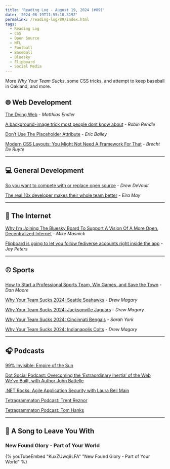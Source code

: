 ```yaml
---
title: 'Reading Log - August 19, 2024 (#89)'
date: '2024-08-19T11:55:10.319Z'
permalink: /reading-log/89/index.html
tags:
  - Reading Log
  - CSS
  - Open Source
  - NFL
  - Football
  - Baseball
  - Bluesky
  - Flipboard
  - Social Media
---
```


More *Why Your Team Sucks*, some CSS tricks, and attempt to keep baseball in Oakland, and more.
<!-- excerpt -->

## 🌐 Web Development

[The Dying Web](https://endler.dev/2024/the-dying-web/) - *Matthias Endler*

[A background-image trick most people dont know about](https://csscade.com/a-background-image-trick-most-people-dont-know-about/) - *Robin Rendle*

[Don’t Use The Placeholder Attribute](https://www.smashingmagazine.com/2018/06/placeholder-attribute/) - *Eric Bailey*

[Modern CSS Layouts: You Might Not Need A Framework For That](https://www.smashingmagazine.com/2024/05/modern-css-layouts-no-framework-needed/) - *Brecht De Ruyte*

---

## 💻 General Development

[So you want to compete with or replace open source](https://drewdevault.com/2024/07/16/2024-07-16-So-you-want-to-compete-with-FOSS.html) - *Drew DeVault*

[The real 10x developer makes their whole team better](https://stackoverflow.blog/2024/06/19/the-real-10x-developer-makes-their-whole-team-better/) - *Eira May*

---

## 📡 The Internet

[Why I’m Joining The Bluesky Board To Support A Vision Of A More Open, Decentralized Internet](https://www.techdirt.com/2024/08/06/why-im-joining-the-bluesky-board-to-support-a-vision-of-a-more-open-decentralized-internet/) - *Mike Masnick*

[Flipboard is going to let you follow fediverse accounts right inside the app](https://www.theverge.com/2024/8/13/24218868/flipboard-fediverse-inside-app) - *Jay Peters*

---

## ⚾️ Sports

[How to Start a Professional Sports Team, Win Games, and Save the Town](https://www.theringer.com/mlb/2024/8/13/24216407/oakland-ballers-pro-sports-startup-athletics) - *Dan Moore*

[Why Your Team Sucks 2024: Seattle Seahawks](https://defector.com/why-your-team-sucks-2024-seattle-seahawks) - *Drew Magary*

[Why Your Team Sucks 2024: Jacksonville Jaguars](https://defector.com/why-your-team-sucks-2024-jacksonville-jaguars) - *Drew Magary*

[Why Your Team Sucks 2024: Cincinnati Bengals](https://defector.com/why-your-team-sucks-2024-cincinnati-bengals) - *Sarah York*

[Why Your Team Sucks 2024: Indianapolis Colts](https://defector.com/why-your-team-sucks-2024-indianapolis-colts) - *Drew Magary*

---

## 🎧 Podcasts

[99% Invisible: Empire of the Sun](https://99percentinvisible.org/episode/empire-of-the-sum/)

[Dot Social Podcast: Overcoming the ‘Extraordinary Inertia’ of the Web We've Built, with Author John Battelle](https://dot-social.simplecast.com/episodes/john-battelle)

[.NET Rocks: Agile Application Security with Laura Bell Main](https://www.dotnetrocks.com/details/1876)

[Tetragrammaton Podcast: Trent Reznor](https://www.tetragrammaton.com/content/trentreznor-podcast)

[Tetragrammaton Podcast: Tom Hanks](https://www.tetragrammaton.com/content/tom-hanks-podcast)

---

## 🎵 A Song to Leave You With

<h3 class="music">New Found Glory - Part of Your World</h3>

{% youTubeEmbed "KuxZUwq9LFA" "New Found Glory - Part of Your World" %}

